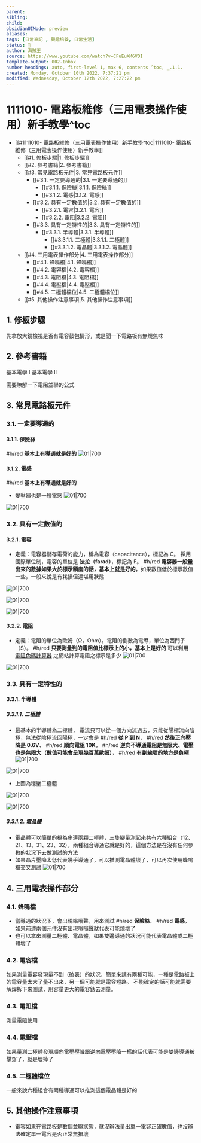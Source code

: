 ```yaml
---
parent: 
sibling: 
child: 
obsidianUIMode: preview
aliases: 
tags: [日常筆記 , 興趣培養, 日常生活]
status: 🌱
author: 海賊王
source: https://www.youtube.com/watch?v=CFuEuXM6VOI
template-output: 002-Inbox
number headings: auto, first-level 1, max 6, contents ^toc, _.1.1.
created: Monday, October 10th 2022, 7:37:21 pm
modified: Wednesday, October 12th 2022, 7:27:22 pm
---
```

# 1111010- 電路板維修（三用電表操作使用）新手教學^toc

- [[#1111010- 電路板維修（三用電表操作使用）新手教學^toc|1111010- 電路板維修（三用電表操作使用）新手教學]]
	- [[#1. 修板步驟|1. 修板步驟]]
	- [[#2. 參考書籍|2. 參考書籍]]
	- [[#3. 常見電路板元件|3. 常見電路板元件]]
		- [[#3.1. 一定要導通的|3.1. 一定要導通的]]
			- [[#3.1.1. 保險絲|3.1.1. 保險絲]]
			- [[#3.1.2. 電感|3.1.2. 電感]]
		- [[#3.2. 具有一定數值的|3.2. 具有一定數值的]]
			- [[#3.2.1. 電容|3.2.1. 電容]]
			- [[#3.2.2. 電阻|3.2.2. 電阻]]
		- [[#3.3. 具有一定特性的|3.3. 具有一定特性的]]
			- [[#3.3.1. 半導體|3.3.1. 半導體]]
				- [[#3.3.1.1. 二極體|3.3.1.1. 二極體]]
				- [[#3.3.1.2. 電晶體|3.3.1.2. 電晶體]]
	- [[#4. 三用電表操作部分|4. 三用電表操作部分]]
		- [[#4.1. 蜂鳴檔|4.1. 蜂鳴檔]]
		- [[#4.2. 電容檔|4.2. 電容檔]]
		- [[#4.3. 電阻檔|4.3. 電阻檔]]
		- [[#4.4. 電壓檔|4.4. 電壓檔]]
		- [[#4.5. 二極體檔位|4.5. 二極體檔位]]
	- [[#5. 其他操作注意事項|5. 其他操作注意事項]]

## 1. 修板步驟
先拿放大鏡檢視是否有電容鼓包情形，或是聞一下電路板有無燒焦味

## 2. 參考書籍
基本電學 I
基本電學 II

需要瞭解一下電阻並聯的公式

## 3. 常見電路板元件
### 3.1. 一定要導通的
#### 3.1.1. 保險絲
#h/red **基本上有導通就是好的**
![01|700](https://raw.githubusercontent.com/hoonsor/upgit-Obsidian/main/2022/10/10/upgit_20221010_1665402128.png)

#### 3.1.2. 電感
#h/red **基本上有導通就是好的**
- 變壓器也是一種電感
![01|700](https://raw.githubusercontent.com/hoonsor/upgit-Obsidian/main/2022/10/10/upgit_20221010_1665402353.png)

![01|700](https://raw.githubusercontent.com/hoonsor/upgit-Obsidian/main/2022/10/10/upgit_20221010_1665402386.png)

### 3.2. 具有一定數值的
#### 3.2.1. 電容
- 定義：電容器儲存電荷的能力，稱為電容（capacitance），標記為 C。 採用國際單位制，電容的單位是 **法拉（farad）**，標記為 F。
#h/red **電容器一般量出來的數據如果大於標示額度的話，基本上就是好的**，如果數值低於標示數值一些，一般來說是有耗損但還堪用狀態



![01|700](https://raw.githubusercontent.com/hoonsor/upgit-Obsidian/main/2022/10/10/upgit_20221010_1665402506.png)

![01|700](https://raw.githubusercontent.com/hoonsor/upgit-Obsidian/main/2022/10/10/upgit_20221010_1665402529.png)

![01|700](https://raw.githubusercontent.com/hoonsor/upgit-Obsidian/main/2022/10/10/upgit_20221010_1665402559.png)


#### 3.2.2. 電阻
- 定義：電阻的單位為歐姆（Ω，Ohm）。電阻的倒數為電導，單位為西門子（S）。
#h/red **只要測量到的電阻值比標示上的小，基本上是好的**
可以利用 [電阻色碼計算器](https://www.mouser.tw/technical-resources/conversion-calculators/resistor-color-code-calculator) 之網站計算電阻之標示是多少
![01|700](https://raw.githubusercontent.com/hoonsor/upgit-Obsidian/main/2022/10/10/upgit_20221010_1665403062.png)

![01|700](https://raw.githubusercontent.com/hoonsor/upgit-Obsidian/main/2022/10/10/upgit_20221010_1665403387.png)




### 3.3. 具有一定特性的
#### 3.3.1. 半導體
##### 3.3.1.1. 二極體
- 最基本的半導體為二極體， 電流只可以從一個方向流過去，只能從陽極流向陰極，無法從陰極流回陽極，一定會是 #h/red **從 P 到 N**， #h/red **然後正向壓降是 0.6V**、 #h/red **順向電阻 10K**， #h/red **逆向不導通電阻是無限大、電壓也是無限大（數值可能會呈現幾百萬歐姆）**， #h/red **有劃線環的地方是負極**
![01|700](https://raw.githubusercontent.com/hoonsor/upgit-Obsidian/main/2022/10/10/upgit_20221010_1665403579.png)

![01|700](https://raw.githubusercontent.com/hoonsor/upgit-Obsidian/main/2022/10/10/upgit_20221010_1665403814.png)
- 上圖為穩壓二極體

![01|700](https://raw.githubusercontent.com/hoonsor/upgit-Obsidian/main/2022/10/10/upgit_20221010_1665403852.png)

![01|700](https://raw.githubusercontent.com/hoonsor/upgit-Obsidian/main/2022/10/10/upgit_20221010_1665403871.png)

##### 3.3.1.2. 電晶體
- 電晶體可以簡單的視為串連兩顆二極體，三隻腳量測起來共有六種組合（12、21、13、31、23、32），兩種組合導通它就是好的，這個方法是在沒有任何參數的狀況下去做測試的方法
- 如果晶片壓降太低代表幾乎導通了，可以推測電晶體壞了，可以再次使用蜂鳴檔交叉測試
![01|700](https://raw.githubusercontent.com/hoonsor/upgit-Obsidian/main/2022/10/10/upgit_20221010_1665405731.png)

## 4. 三用電表操作部分
### 4.1. 蜂鳴檔
- 當導通的狀況下，會出現嗡嗡聲，用來測試 #h/red **保險絲**、 #h/red **電感**，如果前述兩個元件沒有出現嗡嗡聲就代表可能燒壞了
- 也可以拿來測量二極體、電晶體，如果雙邊導通的狀況可能代表電晶體或二極體壞了

### 4.2. 電容檔
如果測量電容發現量不到（破表）的狀況，簡單來講有兩種可能，一種是電路板上的電容量太大了量不出來，另一個可能就是電容短路。
不能確定的話可能就需要解焊拆下來測試，用容量更大的電容錶去測量。

### 4.3. 電阻檔
測量電阻使用

### 4.4. 電壓檔
如果量測二極體發現順向電壓壓降跟逆向電壓壓降一樣的話代表可能是雙邊導通被擊穿了，就是壞掉了

### 4.5. 二極體檔位
一般來說六種組合有兩種導通可以推測這個電晶體是好的

## 5. 其他操作注意事項
- 電容如果在電路板是數個並聯狀態，就沒辦法量出單一電容正確數值，也沒辦法確定單一電容是否正常無損壞